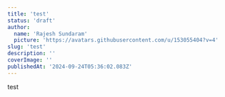```yaml
---
title: 'test'
status: 'draft'
author:
  name: 'Rajesh Sundaram'
  picture: 'https://avatars.githubusercontent.com/u/153055404?v=4'
slug: 'test'
description: ''
coverImage: ''
publishedAt: '2024-09-24T05:36:02.083Z'
---
```


test